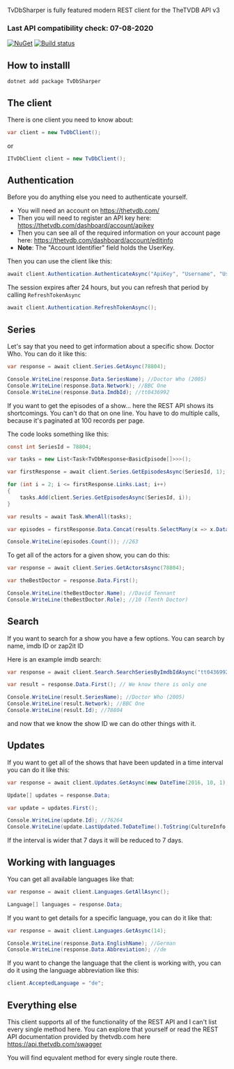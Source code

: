 TvDbSharper is fully featured modern REST client for the TheTVDB API v3

### Last API compatibility check: 07-08-2020

[![NuGet](https://img.shields.io/nuget/v/TvDbSharper.svg?maxAge=2592000?style=plastic)](https://www.nuget.org/packages/TvDbSharper/)  [![Build status](https://ci.appveyor.com/api/projects/status/yt4ng6wtcd1nrd3b/branch/master?svg=true)](https://ci.appveyor.com/project/HristoKolev/tvdbsharper/branch/master)

## How to installl

```
dotnet add package TvDbSharper
```

## The client

There is one client you need to know about:

```C#
var client = new TvDbClient();
```
or

```C#
ITvDbClient client = new TvDbClient();
```

## Authentication

Before you do anything else you need to authenticate yourself.

* You will need an account on https://thetvdb.com/
* Then you will need to register an API key here: https://thetvdb.com/dashboard/account/apikey
* Then you can see all of the required information on your account page here: https://thetvdb.com/dashboard/account/editinfo
* **Note**: The "Account Identifier" field holds the UserKey.

Then you can use the client like this:

```C#
await client.Authentication.AuthenticateAsync("ApiKey", "Username", "UserKey");
```

The session expires after 24 hours, but you can refresh that period by calling `RefreshTokenAsync`

```C#
await client.Authentication.RefreshTokenAsync();
```

## Series

Let's say that you need to get information about a specific show. Doctor Who. You can do it like this:

```C#
var response = await client.Series.GetAsync(78804);

Console.WriteLine(response.Data.SeriesName); //Doctor Who (2005)
Console.WriteLine(response.Data.Network); //BBC One
Console.WriteLine(response.Data.ImdbId); //tt0436992
```

If you want to get the episodes of a show... here the REST API shows its shortcomings. You can't do that on one line. You have to do multiple calls, because it's paginated at 100 records per page.

The code looks something like this:
```C#
const int SeriesId = 78804;

var tasks = new List<Task<TvDbResponse<BasicEpisode[]>>>();

var firstResponse = await client.Series.GetEpisodesAsync(SeriesId, 1);

for (int i = 2; i <= firstResponse.Links.Last; i++)
{
    tasks.Add(client.Series.GetEpisodesAsync(SeriesId, i));
}

var results = await Task.WhenAll(tasks);

var episodes = firstResponse.Data.Concat(results.SelectMany(x => x.Data));

Console.WriteLine(episodes.Count()); //263
```

To get all of the actors for a given show, you can do this:
```C#
var response = await client.Series.GetActorsAsync(78804);

var theBestDoctor = response.Data.First();

Console.WriteLine(theBestDoctor.Name); //David Tennant
Console.WriteLine(theBestDoctor.Role); //10 (Tenth Doctor)
```
## Search

If you want to search for a show you have a few options. You can search by name, imdb ID or zap2it ID

Here is an example imdb search:

```C#
var response = await client.Search.SearchSeriesByImdbIdAsync("tt0436992");

var result = response.Data.First(); // We know there is only one

Console.WriteLine(result.SeriesName); //Doctor Who (2005)
Console.WriteLine(result.Network); //BBC One
Console.WriteLine(result.Id); //78804
```

and now that we know the show ID we can do other things with it.

## Updates

If you want to get all of the shows that have been updated in a time interval you can do it like this:

```C#
var response = await client.Updates.GetAsync(new DateTime(2016, 10, 1), new DateTime(2016, 10, 5));

Update[] updates = response.Data;

var update = updates.First();

Console.WriteLine(update.Id); //76264
Console.WriteLine(update.LastUpdated.ToDateTime().ToString(CultureInfo.InvariantCulture)); //10/01/2016 00:02:21
```

If the interval is wider that 7 days it will be reduced to 7 days.

## Working with languages

You can get all available languages like that:

```C#
var response = await client.Languages.GetAllAsync();

Language[] languages = response.Data;
```

If you want to get details for a specific language, you can do it like that:

```C#
var response = await client.Languages.GetAsync(14);

Console.WriteLine(response.Data.EnglishName); //German
Console.WriteLine(response.Data.Abbreviation); //de
```

If you want to change the language that the client is working with, you can do it using the language abbreviation like this:

```C#
client.AcceptedLanguage = "de";
```

## Everything else

This client supports all of the functionality of the REST API and I can't list every single method here.
You can explore that yourself or read the REST API documentation provided by thetvdb.com here https://api.thetvdb.com/swagger

You will find equvalent method for every single route there.
